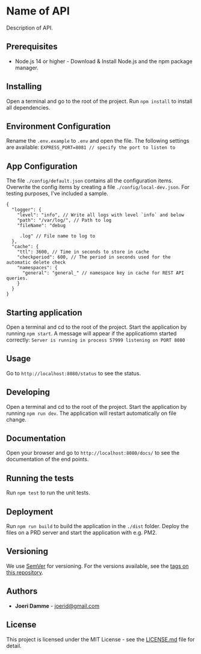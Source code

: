 # Name of API

Description of API.

## Prerequisites

* Node.js 14 or higher - Download & Install Node.js and the npm package manager.

## Installing

Open a terminal and go to the root of the project.
Run `npm install` to install all dependencies.

## Environment Configuration

Rename the `.env.example` to `.env` and open the file. The following settings are available:
`EXPRESS_PORT=8081 // specify the port to listen to`

## App Configuration

The file `./config/default.json` contains all the configuration items.
Overwrite the config items by creating a file `./config/local-dev.json`.
For testing purposes, I've included a sample.

```
{
  "logger": {
    "level": "info", // Write all logs with level `info` and below
    "path": "/var/log/", // Path to log
    "fileName": "debug
    
     .log" // File name to log to
  },
  "cache": {
    "ttl": 3600, // Time in seconds to store in cache
    "checkperiod": 600, // The period in seconds used for the automatic delete check
    "namespaces": {
      "general": "general_" // namespace key in cache for REST API queries.
    }
  }
}

```

## Starting application
Open a terminal and cd to the root of the project. Start the application by running `npm start`.
A message will appear if the applicatiomn started correctly:
`Server is running in process 57999 listening on PORT 8080`

## Usage
Go to `http://localhost:8080/status` to see the status.

## Developing
Open a terminal and cd to the root of the project. Start the application by running `npm run dev`.
The application will restart automatically on file change.

## Documentation
Open your browser and go to `http://localhost:8080/docs/` to see the documentation of the end points.

## Running the tests

Run `npm test` to run the unit tests.

## Deployment

Run `npm run build` to build the application in the `./dist` folder.
Deploy the files on a PRD server and start the application with e.g. PM2.

## Versioning

We use [SemVer](http://semver.org/) for versioning. For the versions available, see the [tags on this repository](https://github.com/your/project/tags). 

## Authors

* **Joeri Damme** - joerid@gmail.com

## License

This project is licensed under the MIT License - see the [LICENSE.md](LICENSE.md) file for detail.

